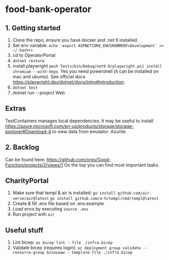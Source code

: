 # food-bank-operator

## 1. Getting started
1. Clone the repo, ensure you have docker and .net 9 installed.
2. Set env variable: `echo 'export ASPNETCORE_ENVIRONMENT=Development' >> ~/.bashrc`
3. cd to OperatorPortal 
4. `dotnet restore`
5. install playwright `pwsh Tests/bin/Debug/net9.0/playwright.ps1 install chromium --with-deps`. Yes you need powershell (it can be installed on mac and ubuntu). See official docs https://playwright.dev/dotnet/docs/intro#introduction.
6. `dotnet test` 
7. dotnet run --project Web

## Extras
TestContainers manages local dependencies. It may be useful to install https://azure.microsoft.com/en-us/products/storage/storage-explorer#Download-4 to view data from emulator: Azurite.

## 2. Backlog
Can be found here: 
https://github.com/orgs/Good-Function/projects/2/views/1
On the top you can find most important tasks.

## CharityPortal
1. Make sure that templ & air is installed:
    `go install github.com/air-verse/air@latest`
    `go install github.com/a-h/templ/cmd/templ@latest`
2. Create & fill .env file based on .env.example
3. Load envs by executing `source .env` 
4. Run project with `air`


## Useful stuff
1. Lint bicep: 
`az bicep lint --file ./infra.bicep`
2. Validate bicep (requires login):
`az deployment group validate --resource-group bzsoswaw --template-file ./infra.bicep`
